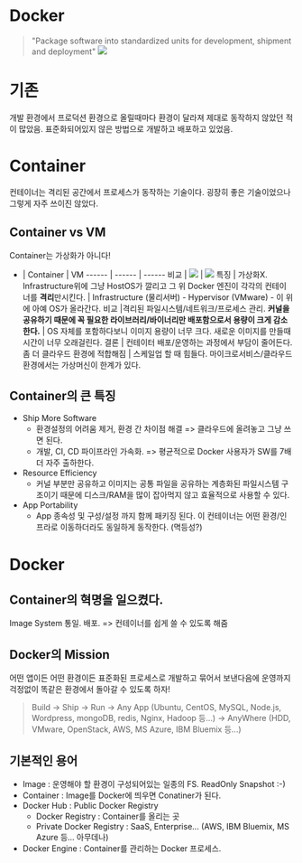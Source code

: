 Docker
======
> "Package software into standardized units for development, shipment and deployment"
![](https://www.docker.com/sites/default/files/Package%20software.png)

# 기존
개발 환경에서 프로덕션 환경으로 올릴때마다 환경이 달라져 제대로 동작하지 않았던 적이 많았음.
표준화되어있지 않은 방법으로 개발하고 배포하고 있었음.

# Container
컨테이너는 격리된 공간에서 프로세스가 동작하는 기술이다. 굉장히 좋은 기술이었으나 그렇게 자주 쓰이진 않았다.

## Container vs VM
Container는 가상화가 아니다!

- | Container | VM
------ | ------ | ------
비교 | ![](https://www.docker.com/sites/default/files/Container%402x.png) | ![](https://www.docker.com/sites/default/files/VM%402x.png)
특징 | 가상화X. Infrastructure위에 그냥 HostOS가 깔리고 그 위 Docker 엔진이 각각의 컨테이너를 **격리**만시킨다. | Infrastructure (물리서버) - Hypervisor (VMware) - 이 위에 아예 OS가 올라간다.
비교 |격리된 파일시스템/네트워크/프로세스 관리. **커널을 공유하기 때문에 꼭 필요한 라이브러리/바이너리만 배포함으로서 용량이 크게 감소한다.** | OS 자체를 포함하다보니 이미지 용량이 너무 크다. 새로운 이미지를 만들때 시간이 너무 오래걸린다.
결론 | 컨테이터 배포/운영하는 과정에서 부담이 줄어든다. 좀 더 클라우드 환경에 적합해짐 | 스케일업 할 때 힘들다. 마이크로서비스/클라우드 환경에서는 가상머신이 한계가 있다.

## Container의 큰 특징
* Ship More Software
    * 환경설정의 어려움 제거, 환경 간 차이점 해결 => 클라우드에 올려놓고 그냥 쓰면 된다.
    * 개발, CI, CD 파이프라인 가속화. => 평균적으로 Docker 사용자가 SW를 7배 더 자주 출하한다.
* Resource Efficiency
    * 커널 부분만 공유하고 이미지는 공통 파일을 공유하는 계층화된 파일시스템 구조이기 때문에 디스크/RAM을 많이 잡아먹지 않고 효율적으로 사용할 수 있다.
* App Portability
    * App 종속성 및 구성/설정 까지 함께 패키징 된다. 이 컨테이너는 어떤 환경/인프라로 이동하더라도 동일하게 동작한다. (멱등성?)

# Docker
## Container의 혁명을 일으켰다.
Image System 통일. 배포. => 컨테이너를 쉽게 쓸 수 있도록 해줌

## Docker의 Mission
어떤 앱이든 어떤 환경이든 표준화된 프로세스로 개발하고 묶어서 보낸다음에 운영까지 걱정없이 똑같은 환경에서 돌아갈 수 있도록 하자!

> Build -> Ship -> Run -> Any App (Ubuntu, CentOS, MySQL, Node.js, Wordpress, mongoDB, redis, Nginx, Hadoop 등...) -> AnyWhere (HDD, VMware, OpenStack, AWS, MS Azure, IBM Bluemix 등...)

## 기본적인 용어
* Image : 운영해야 할 환경이 구성되어있는 일종의 FS. ReadOnly Snapshot :-)
* Container : Image를 Docker에 띄우면 Conatiner가 된다.
* Docker Hub : Public Docker Registry
    * Docker Registry : Container를 올리는 곳
    * Private Docker Registry : SaaS, Enterprise... (AWS, IBM Bluemix, MS Azure 등... 아무데나)
* Docker Engine : Container를 관리하는 Docker 프로세스.
